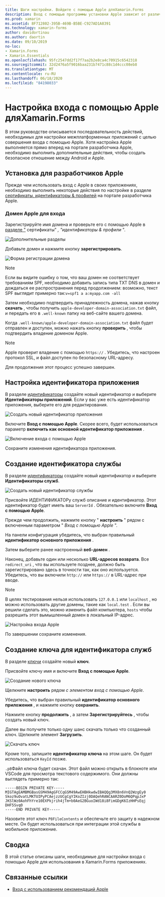 ```yaml
---
title: Шаги настройки. Войдите с помощью Apple дляXamarin.Forms
description: Вход с помощью программы установки Apple зависит от различных платформ, на которых нацелено ваше мобильное приложение.
ms.prod: xamarin
ms.assetid: 8F712802-395B-469B-B5BE-C927AD1A8391
ms.technology: xamarin-forms
author: davidortinau
ms.author: daortin
ms.date: 09/10/2019
no-loc:
- Xamarin.Forms
- Xamarin.Essentials
ms.openlocfilehash: 95fc2547dd2f17f7aa2b2e8ca4c70915c6542318
ms.sourcegitcommit: 32d2476a5f9016baa231b7471c88c1d4ccc08eb8
ms.translationtype: MT
ms.contentlocale: ru-RU
ms.lasthandoff: 06/18/2020
ms.locfileid: "84198033"
---
```

# <a name="setup-sign-in-with-apple-for-xamarinforms"></a>Настройка входа с помощью Apple дляXamarin.Forms

В этом руководстве описывается последовательность действий, необходимых для настройки межплатформенных приложений с целью совершения входа с помощью Apple. Хотя настройка Apple выполняется прямо вперед на портале разработчика Apple, необходимо выполнить дополнительные действия, чтобы создать безопасное отношение между Android и Apple. 

## <a name="apple-developer-setup"></a>Установка для разработчиков Apple

Прежде чем использовать вход с Apple в своих приложениях, необходимо выполнить некоторые действия по настройке в разделе [сертификаты, идентификаторы & профилей](https://developer.apple.com/account/resources/) на портале разработчика Apple.

### <a name="apple-sign-in-domain"></a>Домен Apple для входа

Зарегистрируйте имя домена и проверьте его с помощью Apple в [разделе "](https://developer.apple.com/account/resources/services/list) сертификаты" *, "идентификаторы & профили* ".

![Дополнительные разделы](sign-in-images/readme-signin-domain-configure.png)

Добавьте домен и нажмите кнопку **зарегистрировать**.

![Форма регистрации домена](sign-in-images/readme-signin-domain-more.png)

> [!NOTE]
> Если вы видите ошибку о том, что ваш домен не соответствует требованиям SPF, необходимо добавить запись типа TXT DNS в домен и дождаться ее распространения перед продолжением: возможно, текст SPF выглядит примерно так:`v=spf1 a a:myapp.com -all`

Затем необходимо подтвердить принадлежность домена, нажав кнопку **скачать** , чтобы получить `apple-developer-domain-association.txt` файл, и передать его в `.well-known` папку на веб-сайте вашего домена.

Когда `.well-known/apple-developer-domain-association.txt` файл будет отправлен и доступен, можно нажать кнопку **проверить** , чтобы подтвердить владение доменом Apple.

> [!NOTE]
> Apple проверит владение с помощью `https://` . Убедитесь, что настроен протокол SSL, и файл доступен по безопасному URL-адресу.

Для продолжения этот процесс успешно завершен.

## <a name="setup-your-app-id"></a>Настройка идентификатора приложения

В разделе [идентификаторы](https://developer.apple.com/account/resources/identifiers/list) создайте новый идентификатор и выберите **Идентификаторы приложений**. Если у вас уже есть идентификатор приложения, выберите его для редактирования.

![Создать новый идентификатор приложения](sign-in-images/readme-appid-create.png)

Включите **Вход с помощью Apple**. Скорее всего, будет использоваться параметр **включить как основной идентификатор приложения** .

![Включение входа с помощью Apple](sign-in-images/readme-appid-signin.png)

Сохраните изменения идентификатора приложения.

## <a name="create-a-service-id"></a>Создание идентификатора службы

В разделе [идентификаторы](https://developer.apple.com/account/resources/identifiers/list/serviceId) создайте новый идентификатор и выберите **Идентификаторы служб**.

![Создать новый идентификатор службы](sign-in-images/readme-serviceid-create.png)

Присвойте ИДЕНТИФИКАТОРу служб описание и идентификатор.  Этот идентификатор будет иметь ваш `ServerId` .  Обязательно включите **Вход с помощью Apple**.

Прежде чем продолжить, нажмите кнопку " **настроить** " рядом с включенным параметром " _Вход с помощью Apple_ ".

На панели конфигурация убедитесь, что выбран правильный **идентификатор основного приложения** .

Затем выберите ранее настроенный **веб-домен** .

Наконец, добавьте один или несколько **URL-адресов возврата**.  Все `redirect_uri` , что вы используете позднее, должно быть зарегистрировано здесь в точности так, как оно используется.  Убедитесь, что вы включили `http://` или `https://` в URL-адрес при вводе.

> [!NOTE]
> В целях тестирования нельзя использовать `127.0.0.1` или `localhost` , но можно использовать другие домены, такие как `local.test` .  Если вы решили сделать это, можно изменить файл компьютера, `hosts` чтобы разрешить этот вымышленный домен в локальный IP-адрес.

![Настройка входа Apple](sign-in-images/readme-serviceid-configure.png)

По завершении сохраните изменения.

## <a name="create-a-key-for-your-services-id"></a>Создание ключа для идентификатора служб

В разделе [ключи](https://developer.apple.com/account/resources/authkeys/list) создайте новый **ключ**.

Присвойте ключу имя и включите **Вход с помощью Apple**.

![Создание нового ключа](sign-in-images/readme-key-create.png)

Щелкните **настроить** рядом _с элементом вход с помощью Apple_.

Убедитесь, что выбран правильный **идентификатор основного приложения** , и нажмите кнопку **сохранить**.

Нажмите кнопку **продолжить** , а затем **Зарегистрируйтесь** , чтобы создать новый ключ.

Далее вы получите только одну шанс скачать только что созданный ключ.  Щелкните элемент **Загрузить**.

![Скачать ключ](sign-in-images/readme-key-download.png)

Кроме того, запишите **идентификатор ключа** на этом шаге. Он будет использоваться `KeyId` позже.

`.p8`Файл ключа будет скачан.  Этот файл можно открыть в блокноте или VSCode для просмотра текстового содержимого.  Они должны выглядеть примерно так:

```
-----BEGIN PRIVATE KEY-----
MIGTAgEAMBMGBasGSM49AgGFCCqGSM49AwEHBHkwdwIBAQQg3MX8n6VnQ2WzgEy0
Skoz9uOvatLMKTUIPyPCAejzzUCgCgYIKoZIzj0DAQehRANCAARZ0DoM6QPqpJxP
JKSlWz0AohFhYre10EXPkjrih4jTm+b0AeG2BGuoIWd18i8FimGDgK6IzHHPsEqj
DHF5Svq0
-----END PRIVATE KEY-----
```

Назовите этот ключ `P8FileContents` и обеспечьте его защиту в надежном месте. Он будет использоваться при интеграции этой службы в мобильное приложение.

## <a name="summary"></a>Сводка

В этой статье описаны шаги, необходимые для настройки входа с помощью Apple для использования в Xamarin.Forms приложениях.

## <a name="related-links"></a>Связанные ссылки

- [Вход с использованием рекомендаций Apple](https://developer.apple.com/design/human-interface-guidelines/sign-in-with-apple/overview/)
  